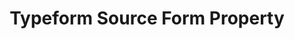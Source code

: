 ---
# -------------------------- #
#     USING THIS TEMPLATE    #
# -------------------------- #

 ## NEED HELP USING THIS TEMPLATE? SEE:
## https://docs-about-stitch-docs.netlify.com/reference/connect-templates/destination-form-property/
## FOR INSTRUCTIONS & REFERENCE INFO


product-type: "connect"
content-type: "api-form"
form-type: "source"
key: "source-form-properties-typeform-object"

title: "Typeform Source Form Property"
api-type: "typeform"
display-name: "Typeform"

source-type: "saas"
docs-name: "typeform"

description: ""

object-attributes:
  - name: "forms"
    type: "string"
    required: true
    description: |
      The {{ form-property.display-name }} form ID(s) the user wants Stitch to replicate. If replicating multiple forms, enter the IDs as a comma-separated list. For example: `"<FORM_ID_1>, <FORM_ID_2>"`
       Refer to our [{{ form-property.display-name }} documentation]({{ doc-link | append:"#retrieve-typeform-form-ids" }}) for instructions on retrieving form IDs.
    value: "<FORM_ID_1>, <FORM_ID_2>"

  - name: "incremental_range"
    type: "string"
    required: true
    description: |
      The type of data aggregation Stitch should use when replicating {{ form-property.display-name }} data. Accepted values are:
       - `daily`
      - `hourly`
    value: "daily"

  - name: "token"
    type: "string"
    required: true
    description: |
      The user's {{ form-property.display-name }} API token. Refer to our [{{ form-property.display-name }} documentation]({{ doc-link | append: "#generate-typeform-api-token" }}) for instructions on generating the token.
    value: "<{{ form-property.display-name | upcase }}_API_TOKEN>"
---